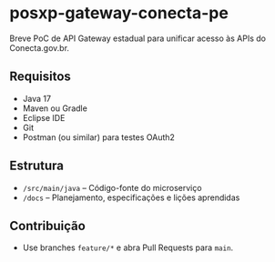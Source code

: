 # posxp-gateway-conecta-pe

Breve PoC de API Gateway estadual para unificar acesso às APIs do Conecta.gov.br.

## Requisitos
- Java 17
- Maven ou Gradle
- Eclipse IDE
- Git
- Postman (ou similar) para testes OAuth2

## Estrutura
- `/src/main/java` – Código-fonte do microserviço
- `/docs` – Planejamento, especificações e lições aprendidas

## Contribuição
- Use branches `feature/*` e abra Pull Requests para `main`.

